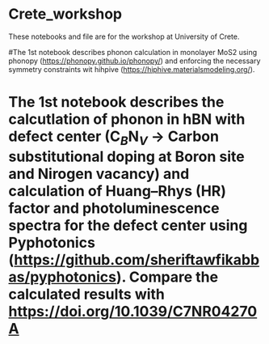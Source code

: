 # Crete_workshop
These notebooks and file are for the workshop at University of Crete.

#The 1st notebook describes phonon calculation in monolayer MoS2 using phonopy (https://phonopy.github.io/phonopy/) and enforcing the necessary symmetry constraints wit hihpive (https://hiphive.materialsmodeling.org/).


# The 1st notebook describes the calcutlation of phonon in hBN with defect center (C$_B$N$_V$  -> Carbon substitutional doping at Boron site and Nirogen vacancy) and calculation of Huang–Rhys (HR) factor and photoluminescence spectra for the defect center using Pyphotonics (https://github.com/sheriftawfikabbas/pyphotonics).  Compare the calculated results with https://doi.org/10.1039/C7NR04270A

